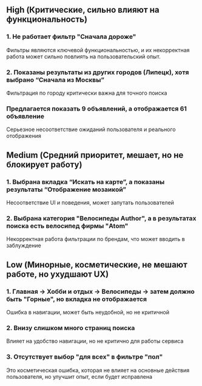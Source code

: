 ## High (Критические, сильно влияют на функциональность)

### 1. Не работает фильтр "Сначала дороже" 
Фильтры являются ключевой функциональностью, и их некорректная работа может сильно повлиять на пользовательский опыт.
### 2. Показаны результаты из других городов (Липецк), хотя выбрано “Сначала из Москвы” 
Фильтрация по городу критически важна для точного поиска
### Предлагается показать 9 объявлений, а отображается 61 объявление
Серьезное несоответствие ожиданий пользователя и реального отображения

## Medium (Средний приоритет, мешает, но не блокирует работу)

### 1. Выбрана вкладка “Искать на карте”, а показаны результаты “Отображение мозаикой” 
Несоответствие UI и поведения, может запутать пользователей
### 2. Выбрана категория "Велосипеды Author", а в результатах поиска есть велосипед фирмы "Atom"
Некорректная работа фильтрации по брендам, что может вводить в заблуждение

## Low (Минорные, косметические, не мешают работе, но ухудшают UX)

### 1. Главная → Хобби и отдых → Велосипеды → затем должно быть "Горные", но вкладка не отображается
Ошибка в навигации, может быть неудобной, но не критичной
### 2. Внизу слишком много страниц поиска 
Влияет на удобство навигации, но не критично для работы сервиса
### 3. Отсутствует выбор "для всех" в фильтре "пол"
Это косметическая ошибка, которая не влияет на основные действия пользователя, но улучшит опыт, если будет исправлена
